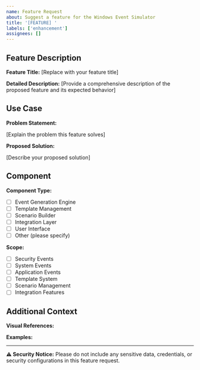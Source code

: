 ```yaml
---
name: Feature Request
about: Suggest a feature for the Windows Event Simulator
title: '[FEATURE] '
labels: ['enhancement']
assignees: []
---
```


## Feature Description
<!-- Provide a clear and detailed description of the feature you're proposing -->
<!-- Minimum 50 characters required -->

**Feature Title:** [Replace with your feature title]

**Detailed Description:**
[Provide a comprehensive description of the proposed feature and its expected behavior]

## Use Case

**Problem Statement:**
<!-- Describe the specific problem or need this feature addresses in event simulation -->
[Explain the problem this feature solves]

**Proposed Solution:**
<!-- Detail your suggested implementation approach -->
[Describe your proposed solution]

## Component

**Component Type:**
<!-- Select one of the following options -->
- [ ] Event Generation Engine
- [ ] Template Management
- [ ] Scenario Builder
- [ ] Integration Layer
- [ ] User Interface
- [ ] Other (please specify)

**Scope:**
<!-- Select one of the following options -->
- [ ] Security Events
- [ ] System Events
- [ ] Application Events
- [ ] Template System
- [ ] Scenario Management
- [ ] Integration Features

## Additional Context
<!-- Optional: Add any other context, mockups, or examples about the feature request here -->

**Visual References:**
<!-- Optional: Attach any mockups, diagrams, or visual representations (.png, .jpg, .pdf, .svg) -->

**Examples:**
<!-- Optional: Provide concrete examples demonstrating the feature's value -->

---
**⚠️ Security Notice:** Please do not include any sensitive data, credentials, or security configurations in this feature request.